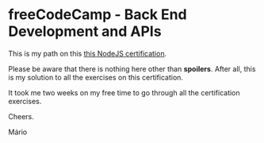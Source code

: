 # freeCodeCamp - Back End Development and APIs

This is my path on this [this NodeJS certification](https://www.freecodecamp.org/learn/back-end-development-and-apis/).

Please be aware that there is nothing here other than **spoilers**. After all, this is my solution to all the exercises
on this certification.

It took me two weeks on my free time to go through all the certification exercises.

Cheers.

Mário
